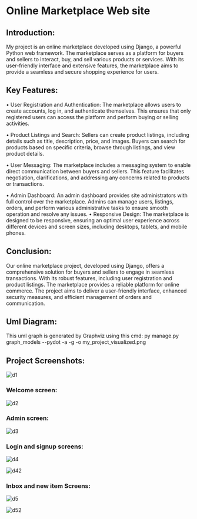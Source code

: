 # Online Marketplace Web site

## Introduction:
My project is an online marketplace developed using Django, a powerful Python web framework. The marketplace serves as a platform for buyers and sellers to interact, buy, and sell various products or services. With its user-friendly interface and extensive features, the marketplace aims to provide a seamless and secure shopping experience for users.

## Key Features:

•	User Registration and Authentication: The marketplace allows users to create accounts, log in, and authenticate themselves. This ensures that only registered users can access the platform and perform buying or selling activities.

•	Product Listings and Search: Sellers can create product listings, including details such as title, description, price, and images. Buyers can search for products based on specific criteria, browse through listings, and view product details.

•	User Messaging: The marketplace includes a messaging system to enable direct communication between buyers and sellers. This feature facilitates negotiation, clarifications, and addressing any concerns related to products or transactions.

•	Admin Dashboard: An admin dashboard provides site administrators with full control over the marketplace. Admins can manage users, listings, orders, and perform various administrative tasks to ensure smooth operation and resolve any issues.
•	Responsive Design: The marketplace is designed to be responsive, ensuring an optimal user experience across different devices and screen sizes, including desktops, tablets, and mobile phones.

## Conclusion:
Our online marketplace project, developed using Django, offers a comprehensive solution for buyers and sellers to engage in seamless transactions. With its robust features, including user registration and product listings. The marketplace provides a reliable platform for online commerce. The project aims to deliver a user-friendly interface, enhanced security measures, and efficient management of orders and communication.


## Uml Diagram:
This uml graph is generated by Graphviz using this cmd: py manage.py graph_models --pydot -a -g -o my_project_visualized.png


## Project Screenshots:
![d1](https://github.com/josephib1/Django-Website/assets/105210115/782ff1bd-9b3b-4043-bcf4-6c1e1638edb0)

### Welcome screen:
 ![d2](https://github.com/josephib1/Django-Website/assets/105210115/432deab0-682a-4de3-b434-18629c720bc9)

### Admin screen: 
![d3](https://github.com/josephib1/Django-Website/assets/105210115/05ce50f5-7fdb-4ef5-80e2-050dce080606)

### Login and signup screens: 
![d4](https://github.com/josephib1/Django-Website/assets/105210115/cdcbada4-2e4a-45da-8d77-da488d87007c)

![d42](https://github.com/josephib1/Django-Website/assets/105210115/958644cf-e9bb-430b-8fe3-a91eb8e6fe57)
### Inbox and new item Screens: 
 ![d5](https://github.com/josephib1/Django-Website/assets/105210115/dd85fef5-5263-4a2e-8594-d61df7b7d235)

![d52](https://github.com/josephib1/Django-Website/assets/105210115/c563489c-d834-452b-ad27-61e306f81a4a)

